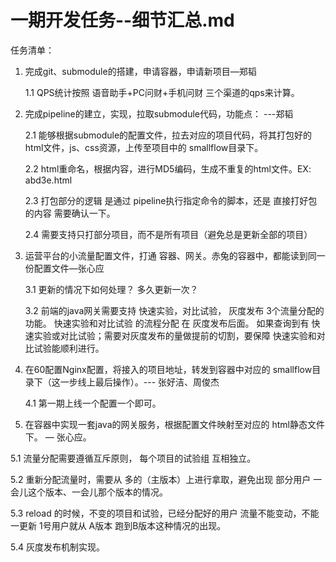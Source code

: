 # 一期开发任务--细节汇总.md

任务清单：
 1. 完成git、submodule的搭建，申请容器，申请新项目—郑韬

    1.1 QPS统计按照 语音助手+PC问财+手机问财 三个渠道的qps来计算。



 2. 完成pipeline的建立，实现，拉取submodule代码，功能点： ---郑韬

     2.1 能够根据submodule的配置文件，拉去对应的项目代码，将其打包好的 html文件，js、css资源，上传至项目中的 smallflow目录下。

     2.2 html重命名，根据内容，进行MD5编码，生成不重复的html文件。EX: abd3e.html

     2.3 打包部分的逻辑 是通过 pipeline执行指定命令的脚本，还是 直接打好包的内容 需要确认一下。

     2.4 需要支持只打部分项目，而不是所有项目（避免总是更新全部的项目）



3.  运营平台的小流量配置文件，打通 容器、网关。赤兔的容器中，都能读到同一份配置文件—张心应

    3.1 更新的情况下如何处理？  多久更新一次？

    3.2 前端的java网关需要支持 快速实验，对比试验， 灰度发布 3个流量分配的功能。 快速实验和对比试验 的流程分配 在 灰度发布后面。 如果查询到有 快速实验或对比试验；需要对灰度发布的量做提前的切割，要保障 快速实验和对比试验能顺利进行。



4.  在60配置Nginx配置，将接入的项目地址，转发到容器中对应的 smallflow目录下（这一步线上最后操作）。--- 张好洁、周俊杰

     4.1  第一期上线一个配置一个即可。



5.  在容器中实现一套java的网关服务，根据配置文件映射至对应的 html静态文件下。 — 张心应。

   5.1 流量分配需要遵循互斥原则， 每个项目的试验组 互相独立。

   5.2 重新分配流量时，需要从 多的（主版本）上进行拿取，避免出现 部分用户 一会儿这个版本、一会儿那个版本的情况。

   5.3 reload 的时候，不变的项目和试验，已经分配好的用户 流量不能变动，不能一更新  1号用户就从 A版本 跑到B版本这种情况的出现。

   5.4 灰度发布机制实现。